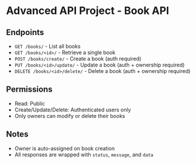 # Advanced API Project - Book API

## Endpoints

- `GET /books/` - List all books
- `GET /books/<id>/` - Retrieve a single book
- `POST /books/create/` - Create a book (auth required)
- `PUT /books/<id>/update/` - Update a book (auth + ownership required)
- `DELETE /books/<id>/delete/` - Delete a book (auth + ownership required)

## Permissions

- Read: Public
- Create/Update/Delete: Authenticated users only
- Only owners can modify or delete their books

## Notes

- Owner is auto-assigned on book creation
- All responses are wrapped with `status`, `message`, and `data`
